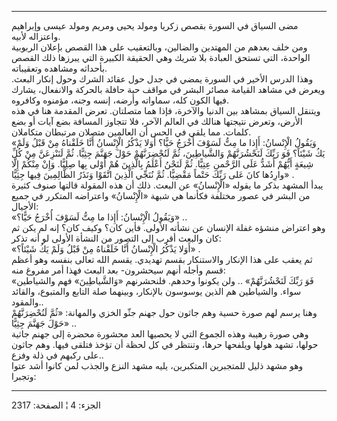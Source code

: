 ------------------------------------------------------------------------

مضى السياق في السورة بقصص زكريا ومولد يحيى ومريم ومولد عيسى وإبراهيم
واعتزاله لأبيه.  
ومن خلف بعدهم من المهتدين والضالين، وبالتعقيب على هذا القصص بإعلان
الربوبية الواحدة، التي تستحق العبادة بلا شريك وهي الحقيقة الكبيرة التي
يبرزها ذلك القصص بأحداثه ومشاهده وتعقيباته.  
وهذا الدرس الأخير في السورة يمضي في جدل حول عقائد الشرك وحول إنكار
البعث. ويعرض في مشاهد القيامة مصائر البشر في مواقف حية حافلة بالحركة
والانفعال، يشارك فيها الكون كله، سماواته وأرضه، إنسه وجنه، مؤمنوه
وكافروه.  
ويتنقل السياق بمشاهد بين الدنيا والآخرة، فإذا هما متصلتان. تعرض المقدمة
هنا في هذه الأرض، وتعرض نتيجتها هنالك في العالم الآخر، فلا تتجاوز
المسافة بضع آيات أو بضع كلمات. مما يلقي في الحس أن العالمين متصلان
مرتبطان متكاملان.  
«وَيَقُولُ الْإِنْسانُ: أَإِذا ما مِتُّ لَسَوْفَ أُخْرَجُ حَيًّا؟ أَوَلا يَذْكُرُ الْإِنْسانُ أَنَّا خَلَقْناهُ
مِنْ قَبْلُ وَلَمْ يَكُ شَيْئاً؟ فَوَ رَبِّكَ لَنَحْشُرَنَّهُمْ وَالشَّياطِينَ، ثُمَّ لَنُحْضِرَنَّهُمْ حَوْلَ جَهَنَّمَ
جِثِيًّا. ثُمَّ لَنَنْزِعَنَّ مِنْ كُلِّ شِيعَةٍ أَيُّهُمْ أَشَدُّ عَلَى الرَّحْمنِ عِتِيًّا. ثُمَّ لَنَحْنُ أَعْلَمُ بِالَّذِينَ
هُمْ أَوْلى بِها صِلِيًّا. وَإِنْ مِنْكُمْ إِلَّا وارِدُها كانَ عَلى رَبِّكَ حَتْماً مَقْضِيًّا. ثُمَّ نُنَجِّي
الَّذِينَ اتَّقَوْا وَنَذَرُ الظَّالِمِينَ فِيها جِثِيًّا» .  
يبدأ المشهد بذكر ما يقوله «الْإِنْسانُ» عن البعث. ذلك أن هذه المقولة قالتها
صنوف كثيرة من البشر في عصور مختلفة فكأنما هي شبهة «الْإِنْسانُ» واعتراضه
المتكرر في جميع الأجيال:  
«وَيَقُولُ الْإِنْسانُ: أَإِذا ما مِتُّ لَسَوْفَ أُخْرَجُ حَيًّا؟» ..  
وهو اعتراض منشؤه غفلة الإنسان عن نشأته الأولى. فأين كان؟ وكيف كان؟ إنه
لم يكن ثم كان والبعث أقرب إلى التصور من النشأة الأولى لو أنه تذكر:  
«أَوَلا يَذْكُرُ الْإِنْسانُ أَنَّا خَلَقْناهُ مِنْ قَبْلُ وَلَمْ يَكُ شَيْئاً؟» .  
ثم يعقب على هذا الإنكار والاستنكار بقسم تهديدي. يقسم الله تعالى بنفسه
وهو أعظم قسم وأجله أنهم سيحشرون- بعد البعث فهذا أمر مفروغ منه:  
«فَوَ رَبِّكَ لَنَحْشُرَنَّهُمْ» .. ولن يكونوا وحدهم. فلنحشرنهم «وَالشَّياطِينَ» فهم
والشياطين سواء. والشياطين هم الذين يوسوسون بالإنكار، وبينهما صلة التابع
والمتبوع، والقائد والمقود..  
وهنا يرسم لهم صورة حسية وهم جاثون حول جهنم جثّو الخزي والمهانة: «ثُمَّ
لَنُحْضِرَنَّهُمْ حَوْلَ جَهَنَّمَ جِثِيًّا» ..  
وهي صورة رهيبة وهذه الجموع التي لا يحصيها العد محشورة محضرة إلى جهنم
جاثية حولها، تشهد هولها ويلفحها حرها، وتنتظر في كل لحظة أن تؤخذ فتلقى
فيها. وهم جاثون على ركبهم في ذلة وفزع..  
وهو مشهد ذليل للمتجبرين المتكبرين، يليه مشهد النزع والجذب لمن كانوا أشد
عتوا وتجبرا:

------------------------------------------------------------------------

الجزء: 4 ¦ الصفحة: 2317
